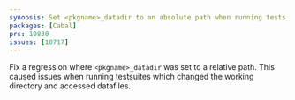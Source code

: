 ```yaml
---
synopsis: Set <pkgname>_datadir to an absolute path when running tests
packages: [Cabal]
prs: 10830
issues: [10717]
---
```


Fix a regression where `<pkgname>_datadir` was set to a relative path. This
caused issues when running testsuites which changed the working directory and
accessed datafiles.
